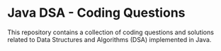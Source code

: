 # Java DSA - Coding Questions

This repository contains a collection of coding questions and solutions related to Data Structures and Algorithms (DSA) implemented in Java.
